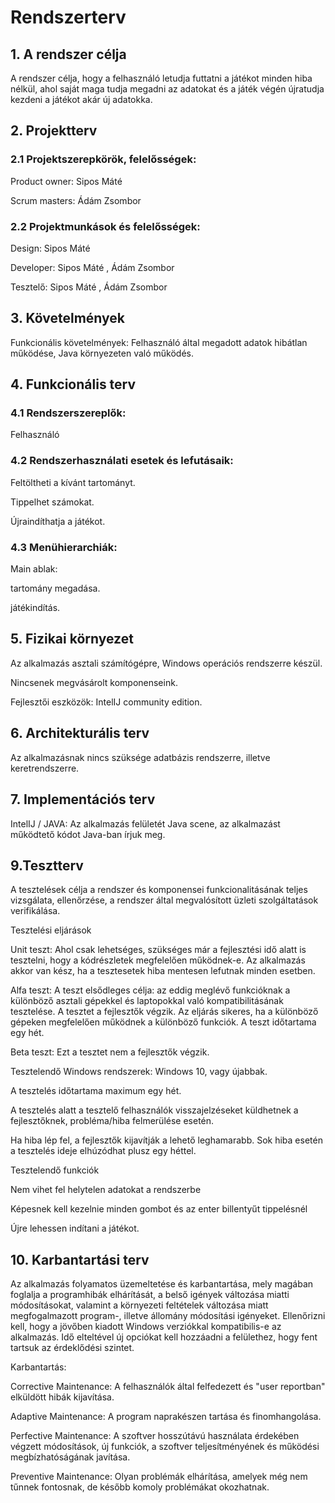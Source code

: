 
# Rendszerterv
## 1. A rendszer célja
A rendszer célja, hogy a felhasználó letudja futtatni a játékot minden hiba nélkül, ahol saját maga tudja megadni az adatokat és a játék végén újratudja kezdeni a játékot akár új adatokka. 
## 2. Projektterv
### 2.1 Projektszerepkörök, felelősségek:
Product owner: Sipos Máté

Scrum masters: Ádám Zsombor
### 2.2 Projektmunkások és felelősségek:
Design: Sipos Máté

Developer: Sipos Máté , Ádám Zsombor

Tesztelő: Sipos Máté , Ádám Zsombor

## 3. Követelmények
Funkcionális követelmények:
Felhasználó által megadott adatok hibátlan működése,
Java környezeten való működés.


## 4. Funkcionális terv
### 4.1 Rendszerszereplők:
Felhasználó
### 4.2 Rendszerhasználati esetek és lefutásaik:
Feltöltheti a kívánt tartományt.

Tippelhet számokat.

Újraindíthatja a játékot.
### 4.3 Menühierarchiák:
Main ablak:

tartomány megadása.

játékindítás.

## 5. Fizikai környezet
Az alkalmazás asztali számítógépre, Windows operációs rendszerre készül.

Nincsenek megvásárolt komponenseink.

Fejlesztői eszközök:
IntelIJ community edition.
## 6. Architekturális terv
Az alkalmazásnak nincs szüksége adatbázis rendszerre, illetve keretrendszerre.
## 7. Implementációs terv
IntelIJ / JAVA: Az alkalmazás felületét Java scene, az alkalmazást működtető kódot Java-ban írjuk meg.
## 9.Tesztterv
A tesztelések célja a rendszer és komponensei funkcionalitásának teljes vizsgálata, ellenőrzése, a rendszer által megvalósított üzleti szolgáltatások verifikálása.

Tesztelési eljárások

Unit teszt: Ahol csak lehetséges, szükséges már a fejlesztési idő alatt is tesztelni, hogy a kódrészletek megfelelően működnek-e. Az alkalmazás akkor van kész, ha a tesztesetek hiba mentesen lefutnak minden esetben.

Alfa teszt: A teszt elsődleges célja: az eddig meglévő funkcióknak a különböző asztali gépekkel és laptopokkal való kompatibilitásának tesztelése. A tesztet a fejlesztők végzik. Az eljárás sikeres, ha a különböző gépeken megfelelően működnek a különböző funkciók. A teszt időtartama egy hét.

Beta teszt: Ezt a tesztet nem a fejlesztők végzik.

Tesztelendő Windows rendszerek: Windows 10, vagy újabbak.

A tesztelés időtartama maximum egy hét.

A tesztelés alatt a tesztelő felhasználók visszajelzéseket küldhetnek a fejlesztőknek, probléma/hiba felmerülése esetén.

Ha hiba lép fel, a fejlesztők kijavítják a lehető leghamarabb. Sok hiba esetén a tesztelés ideje elhúzódhat plusz egy héttel.

Tesztelendő funkciók

Nem vihet fel helytelen adatokat a rendszerbe

Képesnek kell kezelnie minden gombot és az enter billentyűt tippelésnél

Újre lehessen indítani a játékot.


## 10. Karbantartási terv
Az alkalmazás folyamatos üzemeltetése és karbantartása, mely magában foglalja a programhibák elhárítását, a belső igények változása miatti módosításokat, valamint a környezeti feltételek változása miatt megfogalmazott program-, illetve állomány módosítási igényeket. Ellenőrizni kell, hogy a jövőben kiadott Windows verziókkal kompatibilis-e az alkalmazás. Idő elteltével új opciókat kell hozzáadni a felülethez, hogy fent tartsuk az érdeklődési szintet.

Karbantartás:

Corrective Maintenance: A felhasználók által felfedezett és "user reportban" elküldött hibák kijavítása.

Adaptive Maintenance: A program naprakészen tartása és finomhangolása.

Perfective Maintenance: A szoftver hosszútávú használata érdekében végzett módosítások, új funkciók, a szoftver teljesítményének és működési megbízhatóságának javítása.

Preventive Maintenance: Olyan problémák elhárítása, amelyek még nem tűnnek fontosnak, de később komoly problémákat okozhatnak.
